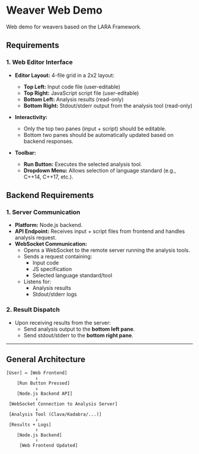 # Weaver Web Demo

Web demo for weavers based on the LARA Framework.

## Requirements

### 1. Web Editor Interface

- **Editor Layout:** 4-file grid in a 2x2 layout:
  - **Top Left:** Input code file (user-editable)
  - **Top Right:** JavaScript script file (user-editable)
  - **Bottom Left:** Analysis results (read-only)
  - **Bottom Right:** Stdout/stderr output from the analysis tool (read-only)
  
- **Interactivity:**
  - Only the top two panes (input + script) should be editable.
  - Bottom two panes should be automatically updated based on backend responses.

- **Toolbar:**
  - **Run Button:** Executes the selected analysis tool.
  - **Dropdown Menu:** Allows selection of language standard (e.g., C++14, C++17, etc.).

## Backend Requirements

### 1. Server Communication

- **Platform:** Node.js backend.
- **API Endpoint:** Receives input + script files from frontend and handles analysis request.
- **WebSocket Communication:**
  - Opens a WebSocket to the remote server running the analysis tools.
  - Sends a request containing:
    - Input code
    - JS specification
    - Selected language standard/tool
  - Listens for:
    - Analysis results
    - Stdout/stderr logs

### 2. Result Dispatch

- Upon receiving results from the server:
  - Send analysis output to the **bottom left pane**.
  - Send stdout/stderr to the **bottom right pane**.

---

## General Architecture

```plaintext
[User] ↔ [Web Frontend]
           ↓
    [Run Button Pressed]
           ↓
    [Node.js Backend API]
           ↓
 [WebSocket Connection to Analysis Server]
           ↓
 [Analysis Tool (Clava/Kadabra/...)]
           ↓
 [Results + Logs]
           ↑
    [Node.js Backend]
           ↑
     [Web Frontend Updated]
